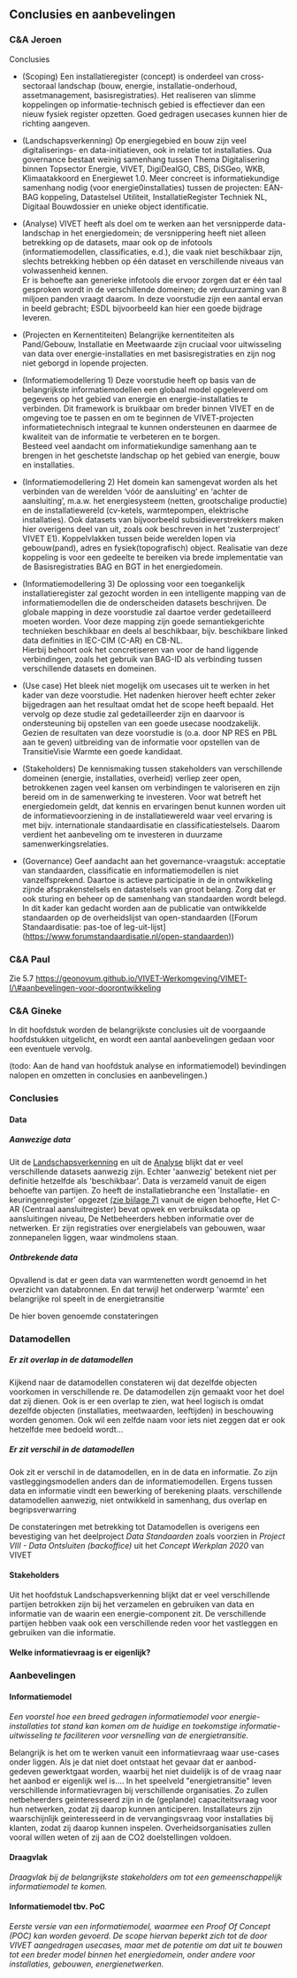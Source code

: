 Conclusies en aanbevelingen
---------------------------

### C&A Jeroen

Conclusies

-   (Scoping) Een installatieregister (concept) is onderdeel van cross-sectoraal
    landschap (bouw, energie, installatie-onderhoud, assetmanagement,
    basisregistraties). Het realiseren van slimme koppelingen op
    informatie-technisch gebied is effectiever dan een nieuw fysiek register
    opzetten. Goed gedragen usecases kunnen hier de richting aangeven.

-   (Landschapsverkenning) Op energiegebied en bouw zijn veel digitaliserings-
    en data-initiatieven, ook in relatie tot installaties. Qua governance
    bestaat weinig samenhang tussen Thema Digitalisering binnen Topsector
    Energie, VIVET, DigiDealGO, CBS, DiSGeo, WKB, Klimaatakkoord en Energiewet
    1.0. Meer concreet is informatiekundige samenhang nodig (voor
    energie0installaties) tussen de projecten: EAN-BAG koppeling, Datastelsel
    Utiliteit, InstallatieRegister Techniek NL, Digitaal Bouwdossier en unieke
    object identificatie.

-   (Analyse) VIVET heeft als doel om te werken aan het versnipperde
    data-landschap in het energiedomein; de versnippering heeft niet alleen
    betrekking op de datasets, maar ook op de infotools (informatiemodellen,
    classificaties, e.d.), die vaak niet beschikbaar zijn, slechts betrekking
    hebben op één dataset en verschillende niveaus van volwassenheid kennen.  
    Er is behoefte aan generieke infotools die ervoor zorgen dat er één taal
    gesproken wordt in de verschillende domeinen; de verduurzaming van 8 miljoen
    panden vraagt daarom. In deze voorstudie zijn een aantal ervan in beeld
    gebracht; ESDL bijvoorbeeld kan hier een goede bijdrage leveren.

-   (Projecten en Kernentiteiten) Belangrijke kernentiteiten als Pand/Gebouw,
    Installatie en Meetwaarde zijn cruciaal voor uitwisseling van data over
    energie-installaties en met basisregistraties en zijn nog niet geborgd in
    lopende projecten.

-   (Informatiemodellering 1) Deze voorstudie heeft op basis van de
    belangrijkste informatiemodellen een globaal model opgeleverd om gegevens op
    het gebied van energie en energie-installaties te verbinden. Dit framework
    is bruikbaar om breder binnen VIVET en de omgeving toe te passen en om te
    beginnen de VIVET-projecten informatietechnisch integraal te kunnen
    ondersteunen en daarmee de kwaliteit van de informatie te verbeteren en te
    borgen.  
    Besteed veel aandacht om informatiekundige samenhang aan te brengen in het
    geschetste landschap op het gebied van energie, bouw en installaties.

-   (Informatiemodellering 2) Het domein kan samengevat worden als het verbinden
    van de werelden ‘vóór de aansluiting’ en ‘achter de aansluiting’, m.a.w. het
    energiesysteem (netten, grootschalige productie) en de installatiewereld
    (cv-ketels, warmtepompen, elektrische installaties). Ook datasets van
    bijvoorbeeld subsidieverstrekkers maken hier overigens deel van uit, zoals
    ook beschreven in het ‘zusterproject’ VIVET E1). Koppelvlakken tussen beide werelden lopen via gebouw(pand), adres en fysiek(topografisch) object. Realisatie van deze koppeling is voor een gedeelte te bereiken via brede implementatie van de Basisregistraties BAG en BGT in het energiedomein.
    
-	(Informatiemodellering 3) De oplossing voor een toegankelijk installatieregister zal gezocht worden in
    een intelligente mapping van de informatiemodellen die de onderscheiden
    datasets beschrijven. De globale mapping in deze voorstudie zal daartoe
    verder gedetailleerd moeten worden. Voor deze mapping zijn goede
    semantiekgerichte technieken beschikbaar en deels al beschikbaar, bijv.
    beschikbare linked data definities in IEC-CIM (C-AR) en CB-NL.  
    Hierbij behoort ook het concretiseren van voor de hand liggende
    verbindingen, zoals het gebruik van BAG-ID als verbinding tussen
    verschillende datasets en domeinen.

-   (Use case) Het bleek niet mogelijk om usecases uit te werken in het kader
    van deze voorstudie. Het nadenken hierover heeft echter zeker bijgedragen
    aan het resultaat omdat het de scope heeft bepaald. Het vervolg op deze
    studie zal gedetailleerder zijn en daarvoor is ondersteuning bij opstellen
    van een goede usecase noodzakelijk. Gezien de resultaten van deze voorstudie
    is (o.a. door NP RES en PBL aan te geven) uitbreiding van de informatie voor
    opstellen van de TransitieVisie Warmte een goede kandidaat.

-   (Stakeholders) De kennismaking tussen stakeholders van verschillende
    domeinen (energie, installaties, overheid) verliep zeer open, betrokkenen
    zagen veel kansen om verbindingen te valoriseren en zijn bereid om in de
    samenwerking te investeren. Voor wat betreft het energiedomein geldt, dat
    kennis en ervaringen benut kunnen worden uit de informatievoorziening in de
    installatiewereld waar veel ervaring is met bijv. internationale
    standaardisatie en classificatiestelsels. Daarom verdient het aanbeveling om
    te investeren in duurzame samenwerkingsrelaties.

-   (Governance) Geef aandacht aan het governance-vraagstuk: acceptatie van
    standaarden, classificatie en informatiemodellen is niet vanzelfsprekend.
    Daartoe is actieve participatie in de in ontwikkeling zijnde
    afsprakenstelsels en datastelsels van groot belang. Zorg dat er ook
    sturing en beheer op de samenhang van standaarden wordt belegd. In dit kader kan gedacht
    worden aan de publicatie van ontwikkelde standaarden op de overheidslijst van open-standaarden ([Forum
    Standaardisatie: pas-toe of leg-uit-lijst] (https://www.forumstandaardisatie.nl/open-standaarden))

### C&A Paul

Zie 5.7
https://geonovum.github.io/VIVET-Werkomgeving/VIMET-I/\#aanbevelingen-voor-doorontwikkeling

### C&A Gineke

In dit hoofdstuk worden de belangrijkste conclusies uit de voorgaande
hoofdstukken uitgelicht, en wordt een aantal aanbevelingen gedaan voor een
eventuele vervolg.

(todo: Aan de hand van hoofdstuk analyse en informatiemodel) bevindingen nalopen
en omzetten in conclusies en aanbevelingen.)

### Conclusies

#### Data

##### Aanwezige data

Uit de [Landschapsverkenning](#landschapsverkenning) en uit de
[Analyse](#analyse) blijkt dat er veel verschillende datasets aanwezig zijn.
Echter 'aanwezig' betekent niet per definitie hetzelfde als 'beschikbaar'. Data
is verzameld vanuit de eigen behoefte van partijen. Zo heeft de
installatiebranche een 'Installatie- en keuringenregister' opgezet [(zie bijlage
7)](#bijlage-7) vanuit de eigen behoefte, Het C-AR (Centraal aansluitregister)
bevat opwek en verbruiksdata op aansluitingen niveau, De Netbeheerders hebben
informatie over de netwerken. Er zijn registraties over energielabels van
gebouwen, waar zonnepanelen liggen, waar windmolens staan.

##### Ontbrekende data

Opvallend is dat er geen data van warmtenetten wordt genoemd in het overzicht
van databronnen. En dat terwijl het onderwerp 'warmte' een belangrijke rol
speelt in de energietransitie

De hier boven genoemde constateringen

### Datamodellen

##### Er zit overlap in de datamodellen

Kijkend naar de datamodellen constateren wij dat dezelfde objecten voorkomen in
verschillende re. De datamodellen zijn gemaakt voor het doel dat zij dienen. Ook
is er een overlap te zien, wat heel logisch is omdat dezelfde objecten
(installaties, meetwaarden, leeftijden) in beschouwing worden genomen. Ook wil
een zelfde naam voor iets niet zeggen dat er ook hetzelfde mee bedoeld wordt...

##### Er zit verschil in de datamodellen

Ook zit er verschil in de datamodellen, en in de data en informatie. Zo zijn
vastleggingsmodellen anders dan de informatiemodellen. Ergens tussen data en
informatie vindt een bewerking of berekening plaats. verschillende datamodellen
aanwezig, niet ontwikkeld in samenhang, dus overlap en begripsverwarring

De constateringen met betrekking tot Datamodellen is overigens een bevestiging
van het deelproject *Data Standaarden* zoals voorzien in *Project VIII - Data
Ontsluiten (backoffice)* uit het *Concept Werkplan 2020* van VIVET

#### Stakeholders

Uit het hoofdstuk Landschapsverkenning blijkt dat er veel verschillende partijen
betrokken zijn bij het verzamelen en gebruiken van data en informatie van de
waarin een energie-component zit. De verschillende partijen hebben vaak ook een
verschillende reden voor het vastleggen en gebruiken van die informatie.

#### Welke informatievraag is er eigenlijk?

### Aanbevelingen

#### Informatiemodel

*Een voorstel hoe een breed gedragen informatiemodel voor energie-installaties
tot stand kan komen om de huidige en toekomstige informatie-uitwisseling te
faciliteren voor versnelling van de energietransitie.*

Belangrijk is het om te werken vanuit een informatievraag waar use-cases onder
liggen. Als je dat niet doet ontstaat het gevaar dat er aanbod-gedeven
gewerktgaat worden, waarbij het niet duidelijk is of de vraag naar het aanbod er
eigenlijk wel is.... In het speelveld "energietransitie" leven verschillende
informatievragen bij verschillende organisaties. Zo zullen netbeheerders
geinteresseerd zijn in de (geplande) capaciteitsvraag voor hun netwerken, zodat
zij daarop kunnen anticiperen. Installateurs zijn waarschijnlijk geinteresseerd
in de vervangingsvraag voor installaties bij klanten, zodat zij daarop kunnen
inspelen. Overheidsorganisaties zullen vooral willen weten of zij aan de CO2
doelstellingen voldoen.

#### Draagvlak

*Draagvlak bij de belangrijkste stakeholders om tot een gemeenschappelijk
informatiemodel te komen.*

#### Informatiemodel tbv. PoC

*Eerste versie van een informatiemodel, waarmee een Proof Of Concept (POC) kan
worden gevoerd. De scope hiervan beperkt zich tot de door VIVET aangedragen
usecases, maar met de potentie om dat uit te bouwen tot een breder model binnen
het energiedomein, onder andere voor installaties, gebouwen, energienetwerken.*

